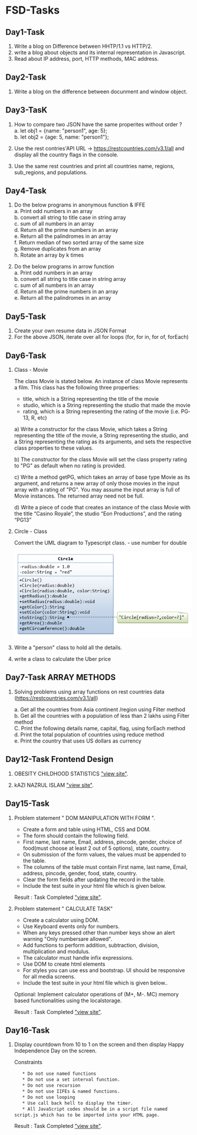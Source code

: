 # FSD-Tasks

## Day1-Task
1. Write a blog on Difference between HHTP/1.1 vs HTTP/2.
2. write a blog about objects and its internal representation in Javascript.
3. Read about IP address, port, HTTP methods, MAC address.

## Day2-Task
1. Write a blog on the difference between docunment and window object.

## Day3-TasK
1. How to compare two JSON have the same properites without order ? <br/>
    a. let obj1 = {name: "person1", age: 5};<br/>
    b. let obj2 = {age: 5, name: "person1"};

2. Use the rest contries'API URL -> https://restcountries.com/v3.1/all and display all the country flags in the console.

3. Use the same rest countries and print all countries name, regions, sub_regions, and populations.

## Day4-Task
1. Do the below programs in anonymous function & IFFE <br>
     a. Print odd numbers in an array<br>
     b. convert all string to title case in string array<br>
     c. sum of all numbers in an array<br>
     d. Return all the prime numbers in an array<br>
     e. Return all the palindromes in an array<br>
     f. Return median of two sorted array of the same size<br>
     g. Remove duplicates from an array<br>
     h. Rotate an array by k times 

2. Do the below programs in arrow function <br>
     a. Print odd numbers in an array<br>
     b. convert all string to title case in string array<br>
     c. sum of all numbers in an array<br>
     d. Return all the prime numbers in an array<br>
     e. Return all the palindromes in an array

## Day5-Task
1. Create your own resume data in JSON Format
2. For the above JSON, iterate over all for loops (for, for in, for of, forEach)

## Day6-Task
1. Class - Movie

     The class Movie is stated below.
     An instance of class Movie represents a film.
     This class has the following three properties:
     
     - title, which is a String representing the title of the movie
     - studio, which is a String representing the studio that made the movie
     - rating, which is a String representing the rating of the movie (i.e. PG­13, R, etc)
     
     a) Write a constructor for the class Movie, which takes a String representing the title of the movie, a String representing the studio, and a String representing the rating as its arguments, and sets the respective class properties to these values.
     
     b) The constructor for the class Movie will set the class property rating to "PG" as default when no rating is provided.
     
     c) Write a method getPG, which takes an array of base type Movie as its argument, and returns a new array of only those movies in the input array with a rating of "PG". You may assume the input array is full of Movie instances. The returned array need not be full.
     
     d) Write a piece of code that creates an instance of the class Movie with the title “Casino Royale”, the studio “Eon Productions”, and the rating “PG­13”

2. Circle - Class

     Convert the UML diagram to Typescript class.
         - use number for double

     ![](./assets/image/ClassDiagram_Circle.png)


3. Write a "person" class to hold all the details.

4.  write a class to calculate the Uber price

## Day7-Task ARRAY METHODS

1. Solving problems using array functions on rest countries data (https://restcountries.com/v3.1/all)

     a. Get all the countries from Asia continent /region using Filter method <br>
     b. Get all the countries with a population of less than 2 lakhs using Filter method <br>
     C. Print the following details name, capital, flag, using forEach method <br>
     d. Print the total population of countries using reduce method <br>
     e. Print the country that uses US dollars as currency

## Day12-Task Frontend Design

1. OBESITY CHILDHOOD STATISTICS ["view site"](https://bharath-parthipan.github.io/FSD-Tasks/Day12_Task/obesity-childhood-statistics/index.html).

2. kAZI NAZRUL ISLAM ["view site"](https://bharath-parthipan.github.io/FSD-Tasks/Day12_Task/kazi-nazrul-islam/index.html).

## Day15-Task

1. Problem statement " DOM MANIPULATION WITH FORM ".
     * Create a form and table using HTML, CSS and DOM.
     * The form should contain the following field.
     * First name, last name, Email, address, pincode, gender, choice of food(must choose at least 2 out of 5 options), state, country.
     * On submission of the form values, the values must be appended to the table.
     * The columns of the table must contain First name, last name, Email, address, pincode, gender, food, state, country.
     * Clear the form fields after updating the record in the table.
     * Include the test suite in your html file which is given below.

     Result : Task Completed ["view site"](https://bharath-parthipan.github.io/FSD-Tasks/Day15_Task/html-forms/index.html).


2. Problem statement " CALCULATE TASK"
     * Create a calculator using DOM.
     * Use Keyboard events only for numbers.
     * When any keys pressed other than number keys show an alert warning "Only numbersare allowed".
     * Add functions to perform addition, subtraction, division, multiplication and modulus.
     * The calculator must handle infix expressions.
     * Use DOM to create html elements
     * For styles you can use ess and bootstrap. UI should be responsive for all media screens.
     * Include the test suite in your html file which is given below..

     Optional: Implement calculator operations of (M+, M-. MC) memory based functionalities using the localstorage.

     Result : Task Completed ["view site"](https://bharath-parthipan.github.io/FSD-Tasks/Day15_Task/calculator/index.html).

## Day16-Task

1. Display countdown from 10 to 1 on the screen and then display Happy Independence Day on the screen.

     Constraints

          * Do not use named functions
          * Do not use a set interval function.
          * Do not use recursion
          * Do not use IIFEs & named functions.
          * Do not use looping
          * Use call back hell to display the timer.
          * All JavaScript codes should be in a script file named script.js which has to be imported into your HTML page.
     
     Result : Task Completed ["view site"](https://bharath-parthipan.github.io/FSD-Tasks/Day16_Task/index.html).